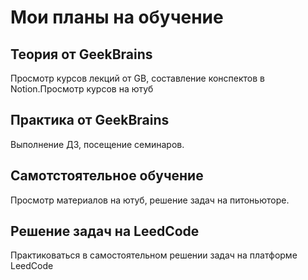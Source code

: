 # Мои планы на обучение

## Теория от GeekBrains
Просмотр курсов лекций от GB, составление конспектов в Notion.Просмотр курсов на ютуб
## Практика от GeekBrains
Выполнение ДЗ, посещение семинаров.
## Самотстоятельное обучение
Просмотр материалов на ютуб, решение задач на питоньюторе. 
## Решение задач на LeedCode
Практиковаться в самостоятельном решении задач на платформе LeedCode